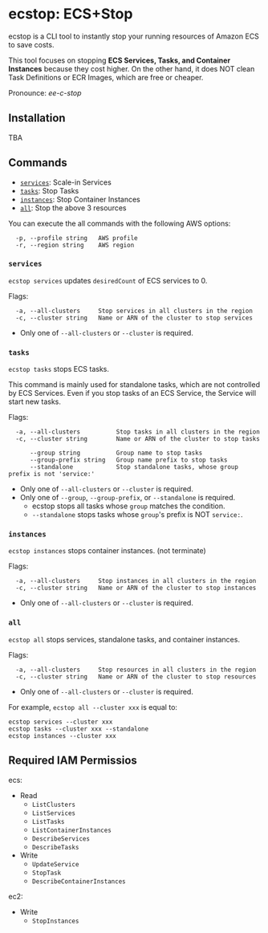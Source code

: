 # ecstop:  ECS+Stop

ecstop is a CLI tool to instantly stop your running resources of Amazon ECS to save costs.

This tool focuses on stopping **ECS Services, Tasks, and Container Instances** because they cost higher.
On the other hand, it does NOT clean Task Definitions or ECR Images, which are free or cheaper.

Pronounce: _ee-c-stop_

<!-- 
# Usage Pattern

1. CLI from local
2. on demand in AWS
3. Scheduled in AWS
-->

## Installation

TBA

## Commands

- [`services`](#services): Scale-in Services
- [`tasks`](#tasks): Stop Tasks
- [`instances`](#instances): Stop Container Instances
- [`all`](#all): Stop the above 3 resources

You can execute the all commands with the following AWS options:
```console
  -p, --profile string   AWS profile
  -r, --region string    AWS region
```

### `services`

`ecstop services` updates `desiredCount` of ECS services to 0.

Flags:
```console
  -a, --all-clusters     Stop services in all clusters in the region
  -c, --cluster string   Name or ARN of the cluster to stop services
```
  - Only one of `--all-clusters` or `--cluster` is required.

### `tasks`

`ecstop tasks` stops ECS tasks.

This command is mainly used for standalone tasks, which are not controlled by ECS Services.
Even if you stop tasks of an ECS Service, the Service will start new tasks.

Flags:
```console
  -a, --all-clusters          Stop tasks in all clusters in the region
  -c, --cluster string        Name or ARN of the cluster to stop tasks

      --group string          Group name to stop tasks
      --group-prefix string   Group name prefix to stop tasks
      --standalone            Stop standalone tasks, whose group prefix is not 'service:'
```

- Only one of `--all-clusters` or `--cluster` is required.
- Only one of `--group`, `--group-prefix`, or `--standalone` is required.
  - ecstop stops all tasks whose `group` matches the condition.
  - `--standalone` stops tasks whose `group`'s prefix is NOT `service:`.



### `instances`

`ecstop instances` stops container instances. (not terminate)

Flags:
```console
  -a, --all-clusters     Stop instances in all clusters in the region
  -c, --cluster string   Name or ARN of the cluster to stop instances
```

- Only one of `--all-clusters` or `--cluster` is required.

### `all`

`ecstop all` stops services, standalone tasks, and container instances.

Flags:
```console
  -a, --all-clusters     Stop resources in all clusters in the region
  -c, --cluster string   Name or ARN of the cluster to stop resources
```

- Only one of `--all-clusters` or `--cluster` is required.

For example, `ecstop all --cluster xxx` is equal to: 

```console
ecstop services --cluster xxx
ecstop tasks --cluster xxx --standalone
ecstop instances --cluster xxx
```

## Required IAM Permissios

ecs:
- Read
  - `ListClusters`
  - `ListServices`
  - `ListTasks`
  - `ListContainerInstances`
  - `DescribeServices`
  - `DescribeTasks`
- Write
  - `UpdateService`
  - `StopTask`
  - `DescribeContainerInstances`

ec2:
- Write
  - `StopInstances`
